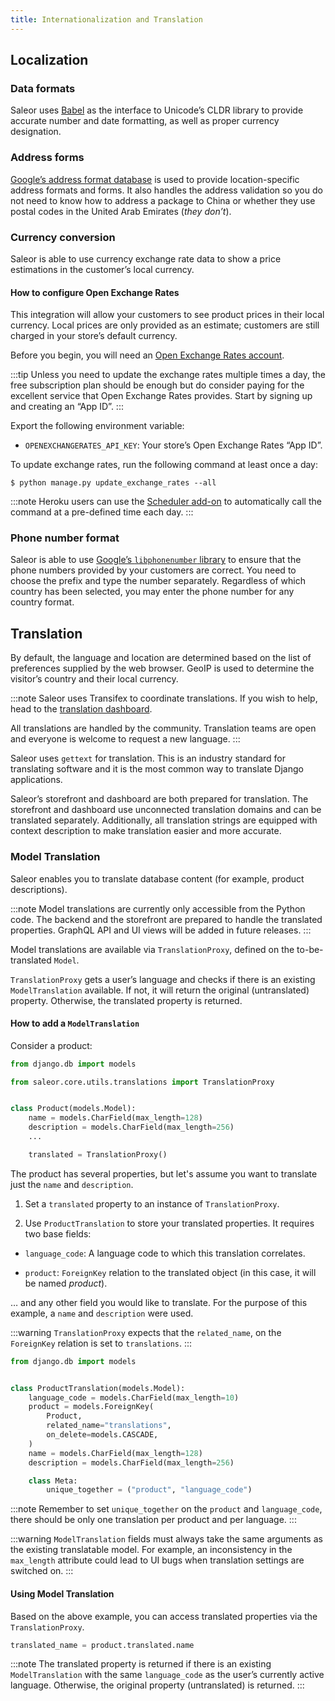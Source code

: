 ```yaml
---
title: Internationalization and Translation
---
```


## Localization

### Data formats

Saleor uses [Babel](http://babel.pocoo.org/en/latest/) as the interface to Unicode’s CLDR library to provide accurate number and date formatting, as well as proper currency designation.

### Address forms

[Google’s address format database](https://github.com/mirumee/google-i18n-address) is used to provide location-specific address formats and forms.
It also handles the address validation so you do not need to know how to address a package to China or whether they use postal codes in the United Arab Emirates (_they don’t_).

### Currency conversion

Saleor is able to use currency exchange rate data to show a price estimations in the customer’s local currency.

#### How to configure Open Exchange Rates

This integration will allow your customers to see product prices in their local currency. Local prices are only provided as an estimate; customers are still charged in your store’s default currency.

Before you begin, you will need an [Open Exchange Rates account](https://openexchangerates.org/).

:::tip
Unless you need to update the exchange rates multiple times a day, the free subscription plan should be enough but do consider paying for the excellent service that Open Exchange Rates provides. Start by signing up and creating an “App ID”.
:::

Export the following environment variable:

- `OPENEXCHANGERATES_API_KEY`: Your store’s Open Exchange Rates “App ID”.

To update exchange rates, run the following command at least once a day:

```shell-session
$ python manage.py update_exchange_rates --all
```

:::note
Heroku users can use the [Scheduler add-on](https://elements.heroku.com/addons/scheduler) to automatically call the command at a pre-defined time each day.
:::

### Phone number format

Saleor is able to use [Google’s `libphonenumber` library](https://github.com/googlei18n/libphonenumber) to ensure that the phone numbers provided by your customers are correct.
You need to choose the prefix and type the number separately.
Regardless of which country has been selected, you may enter the phone number for any country format.

## Translation

By default, the language and location are determined based on the list of preferences supplied by the web browser.
GeoIP is used to determine the visitor’s country and their local currency.

:::note
Saleor uses Transifex to coordinate translations.
If you wish to help, head to the [translation dashboard](https://www.transifex.com/mirumee/saleor-1/).

All translations are handled by the community. Translation teams are open and everyone is welcome to request a new language.
:::

Saleor uses `gettext` for translation. This is an industry standard for translating software and it is the most common way to translate Django applications.

Saleor’s storefront and dashboard are both prepared for translation.
The storefront and dashboard use unconnected translation domains and can be translated separately.
Additionally, all translation strings are equipped with context description to make translation easier and more accurate.

### Model Translation

Saleor enables you to translate database content (for example, product descriptions).

:::note
Model translations are currently only accessible from the Python code.
The backend and the storefront are prepared to handle the translated properties.
GraphQL API and UI views will be added in future releases.
:::

Model translations are available via `TranslationProxy`, defined on the to-be-translated `Model`.

`TranslationProxy` gets a user’s language and checks if there is an existing `ModelTranslation` available. If not, it will return the original (untranslated) property. Otherwise, the translated property is returned.

#### How to add a `ModelTranslation`

Consider a product:

```python
from django.db import models

from saleor.core.utils.translations import TranslationProxy


class Product(models.Model):
    name = models.CharField(max_length=128)
    description = models.CharField(max_length=256)
    ...

    translated = TranslationProxy()
```

The product has several properties, but let's assume you want to translate just the `name` and `description`.

1. Set a `translated` property to an instance of `TranslationProxy`.

2. Use `ProductTranslation` to store your translated properties. It requires two base fields:

- `language_code`: A language code to which this translation correlates.

- `product`: `ForeignKey` relation to the translated object (in this case, it will be named _product_).

… and any other field you would like to translate. For the purpose of this example, a `name` and `description` were used.

:::warning
`TranslationProxy` expects that the `related_name`, on the `ForeignKey` relation is set to `translations`.
:::

```python
from django.db import models


class ProductTranslation(models.Model):
    language_code = models.CharField(max_length=10)
    product = models.ForeignKey(
        Product,
        related_name="translations",
        on_delete=models.CASCADE,
    )
    name = models.CharField(max_length=128)
    description = models.CharField(max_length=256)

    class Meta:
        unique_together = ("product", "language_code")
```

:::note
Remember to set `unique_together` on the `product` and `language_code`, there should be only one translation per product and per language.
:::

:::warning
`ModelTranslation` fields must always take the same arguments as the existing translatable model.
For example, an inconsistency in the `max_length` attribute could lead to UI bugs when translation settings are switched on.
:::

#### Using Model Translation

Based on the above example, you can access translated properties via the `TranslationProxy`.

```python
translated_name = product.translated.name
```

:::note
The translated property is returned if there is an existing `ModelTranslation` with the same `language_code` as the user’s currently active language.
Otherwise, the original property (untranslated) is returned.
:::
